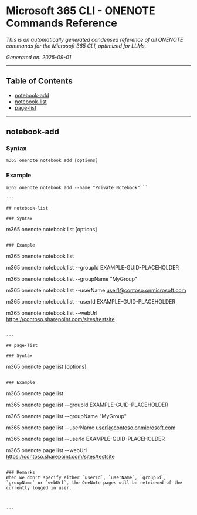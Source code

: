 <!-- DISCLAIMER: All secrets, passwords, and sensitive values in this document are examples only and not real credentials. -->
# Microsoft 365 CLI - ONENOTE Commands Reference

*This is an automatically generated condensed reference of all ONENOTE commands for the Microsoft 365 CLI, optimized for LLMs.*

*Generated on: 2025-09-01*

---

## Table of Contents

- [notebook-add](#notebook-add)
- [notebook-list](#notebook-list)
- [page-list](#page-list)

---

## notebook-add

### Syntax
```
m365 onenote notebook add [options]
```

### Example
```
m365 onenote notebook add --name "Private Notebook"```

---

## notebook-list

### Syntax
```
m365 onenote notebook list [options]
```

### Example
```
m365 onenote notebook list

m365 onenote notebook list --groupId EXAMPLE-GUID-PLACEHOLDER

m365 onenote notebook list --groupName "MyGroup"

m365 onenote notebook list --userName user1@contoso.onmicrosoft.com

m365 onenote notebook list --userId EXAMPLE-GUID-PLACEHOLDER

m365 onenote notebook list --webUrl https://contoso.sharepoint.com/sites/testsite

```

---

## page-list

### Syntax
```
m365 onenote page list [options]
```

### Example
```
m365 onenote page list

m365 onenote page list --groupId EXAMPLE-GUID-PLACEHOLDER

m365 onenote page list --groupName "MyGroup"

m365 onenote page list --userName user1@contoso.onmicrosoft.com

m365 onenote page list --userId EXAMPLE-GUID-PLACEHOLDER

m365 onenote page list --webUrl https://contoso.sharepoint.com/sites/testsite

```

### Remarks
When we don't specify either `userId`, `userName`, `groupId`, `groupName` or `webUrl`, the OneNote pages will be retrieved of the currently logged in user.



---

